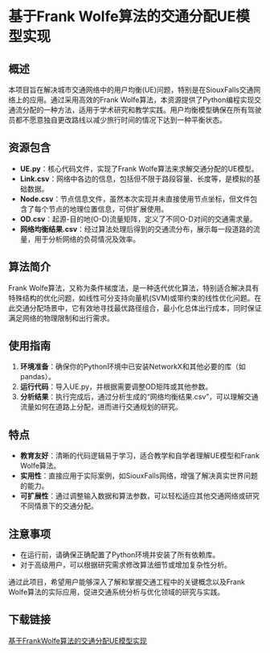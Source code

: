# 基于Frank Wolfe算法的交通分配UE模型实现

## 概述

本项目旨在解决城市交通网络中的用户均衡(UE)问题，特别是在SiouxFalls交通网络上的应用。通过采用高效的Frank Wolfe算法，本资源提供了Python编程实现交通流分配的一种方法，适用于学术研究和教学实践。用户均衡模型确保在所有驾驶员都不愿意独自更改路线以减少旅行时间的情况下达到一种平衡状态。

## 资源包含

- **UE.py**：核心代码文件，实现了Frank Wolfe算法来求解交通分配的UE模型。
- **Link.csv**：网络中各边的信息，包括但不限于路段容量、长度等，是模拟的基础数据。
- **Node.csv**：节点信息文件，虽然本次实现并未直接使用节点坐标，但文件包含了每个节点的地理位置信息，可供扩展使用。
- **OD.csv**：起源-目的地(O-D)流量矩阵，定义了不同O-D对间的交通需求量。
- **网络均衡结果.csv**：经过算法处理后得到的交通流分布，展示每一段道路的流量，用于分析网络的负荷情况及效率。

## 算法简介

Frank Wolfe算法，又称为条件梯度法，是一种迭代优化算法，特别适合解决具有特殊结构的优化问题，如线性可分支持向量机(SVM)或带约束的线性优化问题。在此交通分配场景中，它有效地寻找最优路径组合，最小化总体出行成本，同时保证满足网络的物理限制和出行需求。

## 使用指南

1. **环境准备**：确保你的Python环境中已安装NetworkX和其他必要的库（如pandas）。
2. **运行代码**：导入UE.py，并根据需要调整OD矩阵或其他参数。
3. **分析结果**：执行完成后，通过分析生成的“网络均衡结果.csv”，可以理解交通流量如何在道路上分配，进而进行交通规划的研究。

## 特点

- **教育友好**：清晰的代码逻辑易于学习，适合教学和自学者理解UE模型和Frank Wolfe算法。
- **实用性**：直接应用于实际案例，如SiouxFalls网络，增强了解决真实世界问题的能力。
- **可扩展性**：通过调整输入数据和算法参数，可以轻松适应其他交通网络或研究不同情景下的交通分配。

## 注意事项

- 在运行前，请确保正确配置了Python环境并安装了所有依赖库。
- 对于高级用户，可以根据研究需求修改算法细节或增加复杂性分析。

通过此项目，希望用户能够深入了解和掌握交通工程中的关键概念以及Frank Wolfe算法的实际应用，促进交通系统分析与优化领域的研究与实践。

## 下载链接

[基于FrankWolfe算法的交通分配UE模型实现](https://pan.quark.cn/s/ca651e01ea24)